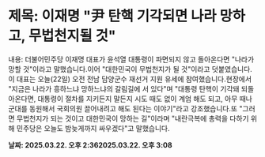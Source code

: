 # **제목: 이재명 "尹 탄핵 기각되면 나라 망하고, 무법천지될 것"**

  내용: 더불어민주당 이재명 대표가 윤석열 대통령이 파면되지 않고 돌아온다면 "나라가 망할 것"이라고 말했습니다.이어 "대한민국이 무법천지가 될 것"이라고 덧붙였습니다.이 대표는 오늘(22일) 오전 전남 담양군수 재선거 지원 유세에 참여했습니다.현장에서 "지금은 나라가 흥하느냐 망하느냐의 갈림길에 서 있다"며 "대통령 탄핵이 기각돼 되돌아온다면, 대통령이 절차를 지키든지 말든지 시도 때도 없이 계엄 해도 되고, 아무 때나 군대를 동원해서 국회의원 끌어내려고 해도 된다는 이야기"라고 강조했습니다.또 "그러면 무법천지가 되는 것이고 대한민국이 망하는 길"이라며 "내란극복에 총력을 다하기 위해 민주당은 오늘도 밤늦게까지 싸우겠다"고 말했습니다.

  **날짜: 2025.03.22. 오후 2:362025.03.22. 오후 3:08**